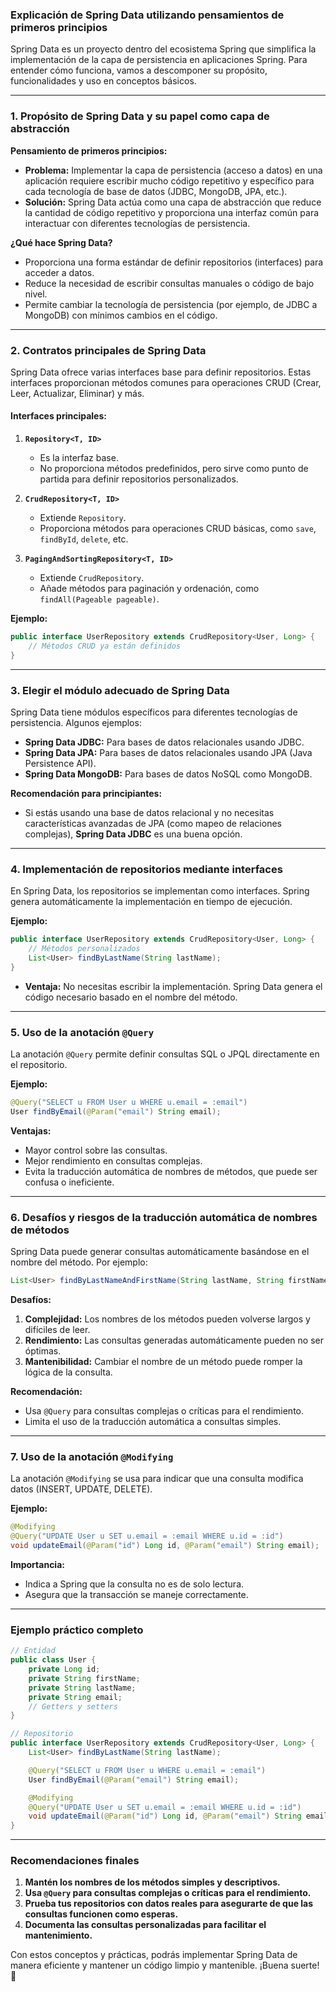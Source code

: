 ### Explicación de Spring Data utilizando pensamientos de primeros principios

Spring Data es un proyecto dentro del ecosistema Spring que simplifica la implementación de la capa de persistencia en aplicaciones Spring. Para entender cómo funciona, vamos a descomponer su propósito, funcionalidades y uso en conceptos básicos.

---

### 1. Propósito de Spring Data y su papel como capa de abstracción

**Pensamiento de primeros principios:**
- **Problema:** Implementar la capa de persistencia (acceso a datos) en una aplicación requiere escribir mucho código repetitivo y específico para cada tecnología de base de datos (JDBC, MongoDB, JPA, etc.).
- **Solución:** Spring Data actúa como una capa de abstracción que reduce la cantidad de código repetitivo y proporciona una interfaz común para interactuar con diferentes tecnologías de persistencia.

**¿Qué hace Spring Data?**
- Proporciona una forma estándar de definir repositorios (interfaces) para acceder a datos.
- Reduce la necesidad de escribir consultas manuales o código de bajo nivel.
- Permite cambiar la tecnología de persistencia (por ejemplo, de JDBC a MongoDB) con mínimos cambios en el código.

---

### 2. Contratos principales de Spring Data

Spring Data ofrece varias interfaces base para definir repositorios. Estas interfaces proporcionan métodos comunes para operaciones CRUD (Crear, Leer, Actualizar, Eliminar) y más.

#### Interfaces principales:
1. **`Repository<T, ID>`**
    - Es la interfaz base.
    - No proporciona métodos predefinidos, pero sirve como punto de partida para definir repositorios personalizados.

2. **`CrudRepository<T, ID>`**
    - Extiende `Repository`.
    - Proporciona métodos para operaciones CRUD básicas, como `save`, `findById`, `delete`, etc.

3. **`PagingAndSortingRepository<T, ID>`**
    - Extiende `CrudRepository`.
    - Añade métodos para paginación y ordenación, como `findAll(Pageable pageable)`.

**Ejemplo:**
```java
public interface UserRepository extends CrudRepository<User, Long> {
    // Métodos CRUD ya están definidos
}
```

---

### 3. Elegir el módulo adecuado de Spring Data

Spring Data tiene módulos específicos para diferentes tecnologías de persistencia. Algunos ejemplos:
- **Spring Data JDBC:** Para bases de datos relacionales usando JDBC.
- **Spring Data JPA:** Para bases de datos relacionales usando JPA (Java Persistence API).
- **Spring Data MongoDB:** Para bases de datos NoSQL como MongoDB.

**Recomendación para principiantes:**
- Si estás usando una base de datos relacional y no necesitas características avanzadas de JPA (como mapeo de relaciones complejas), **Spring Data JDBC** es una buena opción.

---

### 4. Implementación de repositorios mediante interfaces

En Spring Data, los repositorios se implementan como interfaces. Spring genera automáticamente la implementación en tiempo de ejecución.

**Ejemplo:**
```java
public interface UserRepository extends CrudRepository<User, Long> {
    // Métodos personalizados
    List<User> findByLastName(String lastName);
}
```

- **Ventaja:** No necesitas escribir la implementación. Spring Data genera el código necesario basado en el nombre del método.

---

### 5. Uso de la anotación `@Query`

La anotación `@Query` permite definir consultas SQL o JPQL directamente en el repositorio.

**Ejemplo:**
```java
@Query("SELECT u FROM User u WHERE u.email = :email")
User findByEmail(@Param("email") String email);
```

**Ventajas:**
- Mayor control sobre las consultas.
- Mejor rendimiento en consultas complejas.
- Evita la traducción automática de nombres de métodos, que puede ser confusa o ineficiente.

---

### 6. Desafíos y riesgos de la traducción automática de nombres de métodos

Spring Data puede generar consultas automáticamente basándose en el nombre del método. Por ejemplo:
```java
List<User> findByLastNameAndFirstName(String lastName, String firstName);
```

**Desafíos:**
1. **Complejidad:** Los nombres de los métodos pueden volverse largos y difíciles de leer.
2. **Rendimiento:** Las consultas generadas automáticamente pueden no ser óptimas.
3. **Mantenibilidad:** Cambiar el nombre de un método puede romper la lógica de la consulta.

**Recomendación:**
- Usa `@Query` para consultas complejas o críticas para el rendimiento.
- Limita el uso de la traducción automática a consultas simples.

---

### 7. Uso de la anotación `@Modifying`

La anotación `@Modifying` se usa para indicar que una consulta modifica datos (INSERT, UPDATE, DELETE).

**Ejemplo:**
```java
@Modifying
@Query("UPDATE User u SET u.email = :email WHERE u.id = :id")
void updateEmail(@Param("id") Long id, @Param("email") String email);
```

**Importancia:**
- Indica a Spring que la consulta no es de solo lectura.
- Asegura que la transacción se maneje correctamente.

---

### Ejemplo práctico completo

```java
// Entidad
public class User {
    private Long id;
    private String firstName;
    private String lastName;
    private String email;
    // Getters y setters
}

// Repositorio
public interface UserRepository extends CrudRepository<User, Long> {
    List<User> findByLastName(String lastName);

    @Query("SELECT u FROM User u WHERE u.email = :email")
    User findByEmail(@Param("email") String email);

    @Modifying
    @Query("UPDATE User u SET u.email = :email WHERE u.id = :id")
    void updateEmail(@Param("id") Long id, @Param("email") String email);
}
```

---

### Recomendaciones finales

1. **Mantén los nombres de los métodos simples y descriptivos.**
2. **Usa `@Query` para consultas complejas o críticas para el rendimiento.**
3. **Prueba tus repositorios con datos reales para asegurarte de que las consultas funcionen como esperas.**
4. **Documenta las consultas personalizadas para facilitar el mantenimiento.**

Con estos conceptos y prácticas, podrás implementar Spring Data de manera eficiente y mantener un código limpio y mantenible. ¡Buena suerte! 🚀